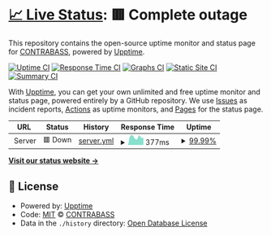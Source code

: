 # [📈 Live Status](https://openCONTRABASS.github.io/upptime-server): <!--live status--> **🟥 Complete outage**

This repository contains the open-source uptime monitor and status page for [CONTRABASS](contrabass.unizar.es), powered by [Upptime](https://github.com/upptime/upptime).

[![Uptime CI](https://github.com/openCONTRABASS/upptime-server/workflows/Uptime%20CI/badge.svg)](https://github.com/openCONTRABASS/upptime-server/actions?query=workflow%3A%22Uptime+CI%22)
[![Response Time CI](https://github.com/openCONTRABASS/upptime-server/workflows/Response%20Time%20CI/badge.svg)](https://github.com/openCONTRABASS/upptime-server/actions?query=workflow%3A%22Response+Time+CI%22)
[![Graphs CI](https://github.com/openCONTRABASS/upptime-server/workflows/Graphs%20CI/badge.svg)](https://github.com/openCONTRABASS/upptime-server/actions?query=workflow%3A%22Graphs+CI%22)
[![Static Site CI](https://github.com/openCONTRABASS/upptime-server/workflows/Static%20Site%20CI/badge.svg)](https://github.com/openCONTRABASS/upptime-server/actions?query=workflow%3A%22Static+Site+CI%22)
[![Summary CI](https://github.com/openCONTRABASS/upptime-server/workflows/Summary%20CI/badge.svg)](https://github.com/openCONTRABASS/upptime-server/actions?query=workflow%3A%22Summary+CI%22)

With [Upptime](https://upptime.js.org), you can get your own unlimited and free uptime monitor and status page, powered entirely by a GitHub repository. We use [Issues](https://github.com/openCONTRABASS/upptime-server/issues) as incident reports, [Actions](https://github.com/openCONTRABASS/upptime-server/actions) as uptime monitors, and [Pages](https://openCONTRABASS.github.io/upptime-server) for the status page.

<!--start: status pages-->
<!-- This summary is generated by Upptime (https://github.com/upptime/upptime) -->
<!-- Do not edit this manually, your changes will be overwritten -->
<!-- prettier-ignore -->
| URL | Status | History | Response Time | Uptime |
| --- | ------ | ------- | ------------- | ------ |
| <img alt="" src="https://icons.duckduckgo.com/ip3/null.ico" height="13"> Server | 🟥 Down | [server.yml](https://github.com/openCONTRABASS/upptime-server/commits/HEAD/history/server.yml) | <details><summary><img alt="Response time graph" src="./graphs/server/response-time-week.png" height="20"> 377ms</summary><br><a href="https://openCONTRABASS.github.io/upptime-server/history/server"><img alt="Response time 571" src="https://img.shields.io/endpoint?url=https%3A%2F%2Fraw.githubusercontent.com%2FopenCONTRABASS%2Fupptime-server%2FHEAD%2Fapi%2Fserver%2Fresponse-time.json"></a><br><a href="https://openCONTRABASS.github.io/upptime-server/history/server"><img alt="24-hour response time 345" src="https://img.shields.io/endpoint?url=https%3A%2F%2Fraw.githubusercontent.com%2FopenCONTRABASS%2Fupptime-server%2FHEAD%2Fapi%2Fserver%2Fresponse-time-day.json"></a><br><a href="https://openCONTRABASS.github.io/upptime-server/history/server"><img alt="7-day response time 377" src="https://img.shields.io/endpoint?url=https%3A%2F%2Fraw.githubusercontent.com%2FopenCONTRABASS%2Fupptime-server%2FHEAD%2Fapi%2Fserver%2Fresponse-time-week.json"></a><br><a href="https://openCONTRABASS.github.io/upptime-server/history/server"><img alt="30-day response time 366" src="https://img.shields.io/endpoint?url=https%3A%2F%2Fraw.githubusercontent.com%2FopenCONTRABASS%2Fupptime-server%2FHEAD%2Fapi%2Fserver%2Fresponse-time-month.json"></a><br><a href="https://openCONTRABASS.github.io/upptime-server/history/server"><img alt="1-year response time 646" src="https://img.shields.io/endpoint?url=https%3A%2F%2Fraw.githubusercontent.com%2FopenCONTRABASS%2Fupptime-server%2FHEAD%2Fapi%2Fserver%2Fresponse-time-year.json"></a></details> | <details><summary><a href="https://openCONTRABASS.github.io/upptime-server/history/server">99.99%</a></summary><a href="https://openCONTRABASS.github.io/upptime-server/history/server"><img alt="All-time uptime 94.95%" src="https://img.shields.io/endpoint?url=https%3A%2F%2Fraw.githubusercontent.com%2FopenCONTRABASS%2Fupptime-server%2FHEAD%2Fapi%2Fserver%2Fuptime.json"></a><br><a href="https://openCONTRABASS.github.io/upptime-server/history/server"><img alt="24-hour uptime 99.92%" src="https://img.shields.io/endpoint?url=https%3A%2F%2Fraw.githubusercontent.com%2FopenCONTRABASS%2Fupptime-server%2FHEAD%2Fapi%2Fserver%2Fuptime-day.json"></a><br><a href="https://openCONTRABASS.github.io/upptime-server/history/server"><img alt="7-day uptime 99.99%" src="https://img.shields.io/endpoint?url=https%3A%2F%2Fraw.githubusercontent.com%2FopenCONTRABASS%2Fupptime-server%2FHEAD%2Fapi%2Fserver%2Fuptime-week.json"></a><br><a href="https://openCONTRABASS.github.io/upptime-server/history/server"><img alt="30-day uptime 70.67%" src="https://img.shields.io/endpoint?url=https%3A%2F%2Fraw.githubusercontent.com%2FopenCONTRABASS%2Fupptime-server%2FHEAD%2Fapi%2Fserver%2Fuptime-month.json"></a><br><a href="https://openCONTRABASS.github.io/upptime-server/history/server"><img alt="1-year uptime 94.35%" src="https://img.shields.io/endpoint?url=https%3A%2F%2Fraw.githubusercontent.com%2FopenCONTRABASS%2Fupptime-server%2FHEAD%2Fapi%2Fserver%2Fuptime-year.json"></a></details>

<!--end: status pages-->

[**Visit our status website →**](https://openCONTRABASS.github.io/upptime-server)

## 📄 License

- Powered by: [Upptime](https://github.com/upptime/upptime)
- Code: [MIT](./LICENSE) © [CONTRABASS](contrabass.unizar.es)
- Data in the `./history` directory: [Open Database License](https://opendatacommons.org/licenses/odbl/1-0/)
